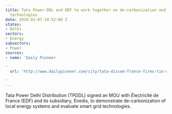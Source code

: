```yaml
---
title: Tata Power-DDL and EDF to work together on de-carbonization and smart grid
  technologies
date: 2018-03-07 19:52:00 Z
states:
- Delhi
sectors:
- Energy
subsectors:
- Power
sources:
- name: 'Daily Pioneer

'
  url: 'http://www.dailypioneer.com/city/tata-discom-france-firms-tie-up-for-smart-grid-tech.html

'
---
```


Tata Power Delhi Distribution (TPDDL) signed an MOU with Électricité de France (EDF) and its subsidiary, Enedis, to demonstrate de-carbonization of local energy systems and evaluate smart grid technologies. 
